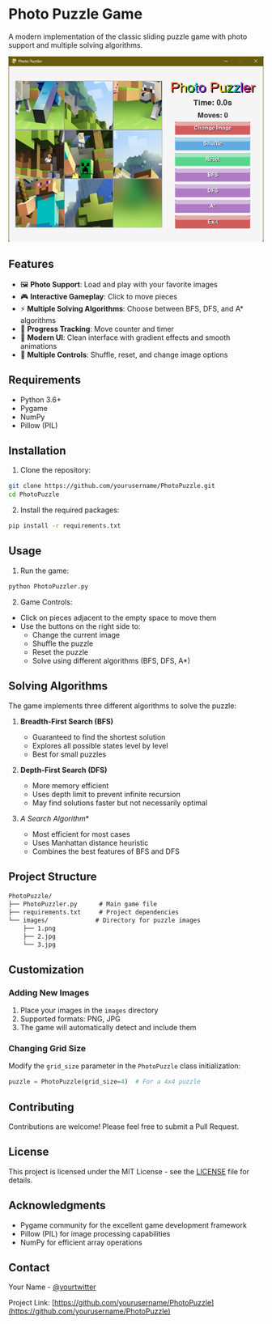 # Photo Puzzle Game

A modern implementation of the classic sliding puzzle game with photo support and multiple solving algorithms.

![Game Screenshot](screenshot.png)

## Features

- 🖼️ **Photo Support**: Load and play with your favorite images
- 🎮 **Interactive Gameplay**: Click to move pieces
- ⚡ **Multiple Solving Algorithms**: Choose between BFS, DFS, and A* algorithms
- 🎯 **Progress Tracking**: Move counter and timer
- 🎨 **Modern UI**: Clean interface with gradient effects and smooth animations
- 🔄 **Multiple Controls**: Shuffle, reset, and change image options

## Requirements

- Python 3.6+
- Pygame
- NumPy
- Pillow (PIL)

## Installation

1. Clone the repository:
```bash
git clone https://github.com/yourusername/PhotoPuzzle.git
cd PhotoPuzzle
```

2. Install the required packages:
```bash
pip install -r requirements.txt
```

## Usage

1. Run the game:
```bash
python PhotoPuzzler.py
```

2. Game Controls:
- Click on pieces adjacent to the empty space to move them
- Use the buttons on the right side to:
  - Change the current image
  - Shuffle the puzzle
  - Reset the puzzle
  - Solve using different algorithms (BFS, DFS, A*)

## Solving Algorithms

The game implements three different algorithms to solve the puzzle:

1. **Breadth-First Search (BFS)**
   - Guaranteed to find the shortest solution
   - Explores all possible states level by level
   - Best for small puzzles

2. **Depth-First Search (DFS)**
   - More memory efficient
   - Uses depth limit to prevent infinite recursion
   - May find solutions faster but not necessarily optimal

3. **A* Search Algorithm**
   - Most efficient for most cases
   - Uses Manhattan distance heuristic
   - Combines the best features of BFS and DFS

## Project Structure

```
PhotoPuzzle/
├── PhotoPuzzler.py      # Main game file
├── requirements.txt     # Project dependencies
└── images/             # Directory for puzzle images
    ├── 1.png
    ├── 2.jpg
    └── 3.jpg
```

## Customization

### Adding New Images
1. Place your images in the `images` directory
2. Supported formats: PNG, JPG
3. The game will automatically detect and include them

### Changing Grid Size
Modify the `grid_size` parameter in the `PhotoPuzzle` class initialization:
```python
puzzle = PhotoPuzzle(grid_size=4)  # For a 4x4 puzzle
```

## Contributing

Contributions are welcome! Please feel free to submit a Pull Request.

## License

This project is licensed under the MIT License - see the [LICENSE](LICENSE) file for details.

## Acknowledgments

- Pygame community for the excellent game development framework
- Pillow (PIL) for image processing capabilities
- NumPy for efficient array operations

## Contact

Your Name - [@yourtwitter](https://twitter.com/yourtwitter)

Project Link: [https://github.com/yourusername/PhotoPuzzle](https://github.com/yourusername/PhotoPuzzle) 